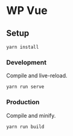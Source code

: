 # WP Vue

## Setup
```
yarn install
```

### Development
Compile and live-reload.
```
yarn run serve
```

### Production
Compile and minify.
```
yarn run build
```

